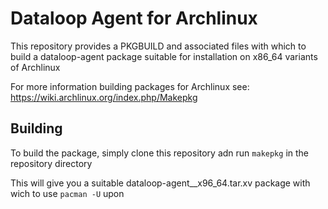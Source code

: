 # Dataloop Agent for Archlinux

This repository provides a PKGBUILD and associated files with which to build a dataloop-agent package suitable for installation on x86_64 variants of Archlinux

For more information building packages for Archlinux see:
https://wiki.archlinux.org/index.php/Makepkg


## Building

To build the package, simply clone this repository adn run `makepkg` in the repository directory

This will give you a suitable dataloop-agent_<VERSION>_x96_64.tar.xv package with wich to use `pacman -U` upon
